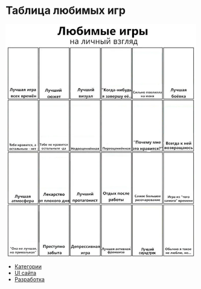 # Таблица любимых игр

![исходная таблица-шаблон](./table-template.webp)

* [Категории](./categories.md)
* [UI сайта](./ui.md)
* [Разработка](./development.md)
